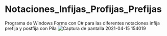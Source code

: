 # Notaciones_Infijas_Profijas_Prefijas
Programa de Windows Forms con C# para las diferentes notaciones infija prefija y postfija con Pila 
![Captura de pantalla 2021-04-15 154019](https://user-images.githubusercontent.com/66188523/114942833-5bab2c80-9e02-11eb-99cd-204653f9e48a.png)
